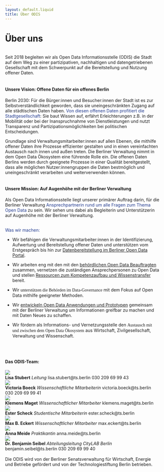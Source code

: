 ```yaml
---
layout: default.liquid
title: Über ODIS
---
```


# Über uns  

<br>
Seit 2018 begleiten wir als Open Data Informationsstelle (ODIS) die Stadt auf dem Weg zu einer partizipativen, nachhaltigen und datengetriebenen Gesellschaft mit dem Schwerpunkt auf die Bereitstellung und Nutzung offener Daten. 
<br><br>

#### <span style="">**Unsere Vision**: Offene Daten für ein offenes Berlin</span>

Berlin 2030: Für die Bürger:innen und Besucher:innen der Stadt ist es zur Selbstverständlichkeit geworden, dass sie uneingeschränkten Zugang auf alle städtischen Daten haben. <span style="color:#213A8F;">Von diesen offenen Daten profitiert die Stadtgesellschaft</span>: Sie baut Wissen auf, erfährt Erleichterungen z.B. in der Mobilität oder bei der Inanspruchnahme von Dienstleistungen und nutzt Transparenz und Partizipationsmöglichkeiten bei politischen Entscheidungen.  

Grundlage sind Verwaltungsmitarbeiter:innen auf allen Ebenen, die mithilfe offener Daten ihre Prozesse effizienter gestalten und in einen vereinfachten Austausch nach innen und außen treten. Die Berliner Verwaltung nimmt in dem Open Data Ökosystem eine führende Rolle ein.
Die offenen Daten Berlins werden durch geeignete Prozesse in einer Qualität bereitgestellt, dass alle möglichen Nutzer:innengruppen die Daten bestmöglich und uneingeschränkt verarbeiten und weiterverwenden können.
<br><br>

#### <span style="">**Unsere Mission**: Auf Augenhöhe mit der Berliner Verwaltung</span>
 
Als Open Data Informationsstelle liegt unserer primärer Auftrag darin, für die Berliner Verwaltung <span style="color:#213A8F;">Ansprechpartnerin rund um alle Fragen zum Thema Open Data</span> zu sein. Wir sehen uns dabei als Begleiterin und Unterstützerin auf Augenhöhe mit der Berliner Verwaltung.
<br><br>

<span style="color:#213A8F;">Was wir machen:</span>

- Wir befähigen die Verwaltungsmitarbeiter:innen in der Identifizierung, Aufwertung und Bereitstellung offener Daten und unterstützen vom Erstgespräch bis hin zur [Datenbereitstellung im Berliner Open Data Portal](https://daten.berlin.de/).

- Wir arbeiten eng mit den mit den [behördlichen Open Data Beauftragten](https://www.berlin.de/sen/wirtschaft/digitalisierung/open-data/open-data-beauftragte/) zusammen, 
vernetzen die zuständigen Ansprechpersonen zu Open Data und stellen [Ressourcen zum Kompetenzaufbau und Wissenstransfer](https://odis-berlin.de/ressourcen/) bereit.
- Wir <span style="font-family:Clan Medium">unterstützen die Behörden im Data-Governance</span> mit dem Fokus auf Open Data mithilfe geeigneter Methoden.
- Wir [entwickeln Open Data Anwendungen und Prototypen](https://odis-berlin.de/projekte/) gemeinsam mit der Berliner Verwaltung um Informationen greifbar zu machen und mit Daten Neues zu schaffen.
- Wir fördern als Informations- und Vernetzungsstelle den <span style="font-family:Clan Medium">Austausch mit und zwischen dem Open Data Ökosystem</span> aus Wirtschaft, Zivilgesellschaft, Verwaltung und Wissenschaft.

<br><br>

#### Das ODIS-Team:

<div class="profiles-wrapper">
					<div class="profile-wrapper mt-2">
						<img class="profile-image" src="/assets/images/page/profile-lisa.jpg">
						<div class="profile-desc-wrapper-2">
							<span><b>Lisa Stubert</b></span>
							<span><em>Leitung</em></span>
							<span>lisa.stubert@ts.berlin</span>
							<span>030 209 69 99 43</span>
						</div>
					</div>
					<div class="profile-wrapper mt-2">
						<img class="profile-image" src="/assets/images/page/profile_tori.png">
						<div class="profile-desc-wrapper-2">
							<span><b>Victoria Boeck</b></span>
							<span><em>Wissenschaftliche Mitarbeiterin</em></span>
							<span>victoria.boeck@ts.berlin</span>
							<span>030 209 69 99 41</span>
						</div>
					</div>
					<div class="profile-wrapper mt-2">
						<img class="profile-image" src="/assets/images/page/profile-klemens.jpg">
						<div class="profile-desc-wrapper-2">
							<span><b>Klemens Maget</b></span>
							<span><em>Wissenschaftlicher Mitarbeiter</em></span>
							<span>klemens.maget@ts.berlin</span>
						</div>
					</div>
					<div class="profile-wrapper mt-2">
						<img class="profile-image" src="/assets/images/page/profile-ester.jpg">
						<div class="profile-desc-wrapper-2">
							<span><b>Ester Scheck</b></span>
							<span><em>Studentische Mitarbeiterin</em></span>
							<span>ester.scheck@ts.berlin</span>
						</div>
					</div>
					<div class="profile-wrapper mt-2">
						<img class="profile-image" src="/assets/images/page/profile-max.jpg">
						<div class="profile-desc-wrapper-2">
							<span><b>Max B. Eckert</b></span>
							<span><em>Wissenschaftlicher Mitarbeiter</em></span>
							<span>max.eckert@ts.berlin</span>
						</div>
					</div>	
					<div class="profile-wrapper mt-2">
						<img class="profile-image" src="/assets/images/page/profile_anna.png">
						<div class="profile-desc-wrapper-2">
							<span><b>Anna Meide</b></span>
							<span><em>Praktikantin</em></span>
							<span>anna.meide@ts.berlin</span>
						</div>
					</div>									
					<div class="profile-wrapper mt-2">
						<img class="profile-image" src="/assets/images/page/profile_ben.png">
						<div class="profile-desc-wrapper-2">
							<span><b>Dr. Benjamin Seibel</b></span>
							<span><em>Abteilungsleitung CityLAB Berlin</em></span>
							<span>benjamin.seibel@ts.berlin</span>
							<span>030 209 69 99 40</span>
						</div>
					</div>
				</div>

<br>
Die ODIS wird von der Berliner Senatsverwaltung für Wirtschaft, Energie und Betriebe gefördert und von der Technologiestiftung Berlin betrieben.  